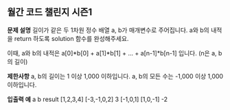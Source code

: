 ## 월간 코드 챌린지 시즌1

**문제 설명**
길이가 같은 두 1차원 정수 배열 a, b가 매개변수로 주어집니다. a와 b의 내적을 return 하도록 solution 함수를 완성해주세요.

이때, a와 b의 내적은 a[0]*b[0] + a[1]*b[1] + ... + a[n-1]*b[n-1] 입니다. (n은 a, b의 길이)

**제한사항**
a, b의 길이는 1 이상 1,000 이하입니다.
a, b의 모든 수는 -1,000 이상 1,000 이하입니다.

**입출력 예**
a	         b	          result
[1,2,3,4]	[-3,-1,0,2] 	3
[-1,0,1]	[1,0,-1]	   -2